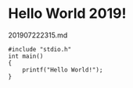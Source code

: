 # Hello World 2019!

201907222315.md

```
#include "stdio.h"
int main()
{
	printf("Hello World!");
}
```

